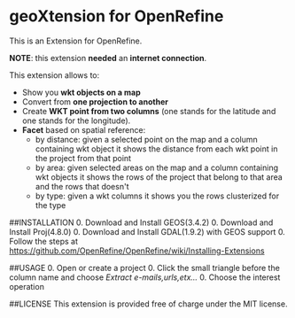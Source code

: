 geoXtension for OpenRefine
======================================

This is an Extension for OpenRefine.

**NOTE**: this extension **needed** an **internet connection**.

This extension allows to:
- Show you **wkt objects on a map**
- Convert from **one projection to another**
- Create **WKT point from two columns** (one stands for the latitude and one stands for the longitude).
- **Facet** based on spatial reference:
   * by distance: given a selected point on the map and a column containing wkt object it shows the distance from each wkt point in the project from that point
   * by area: given selected areas on the map and a column containing wkt objects it shows the rows of the project that belong to that area and the rows that doesn't
   * by type: given a wkt columns it shows you the rows clusterized for the type

##INSTALLATION
0. Download and Install GEOS(3.4.2)
0. Download and Install Proj(4.8.0)
0. Download and Install GDAL(1.9.2) with GEOS support
0. Follow the steps at https://github.com/OpenRefine/OpenRefine/wiki/Installing-Extensions

##USAGE
0. Open or create a project
0. Click the small triangle before the column name and choose *Extract e-mails,urls,etx...*
0. Choose the interest operation

##LICENSE
This extension is provided free of charge under the MIT license.
